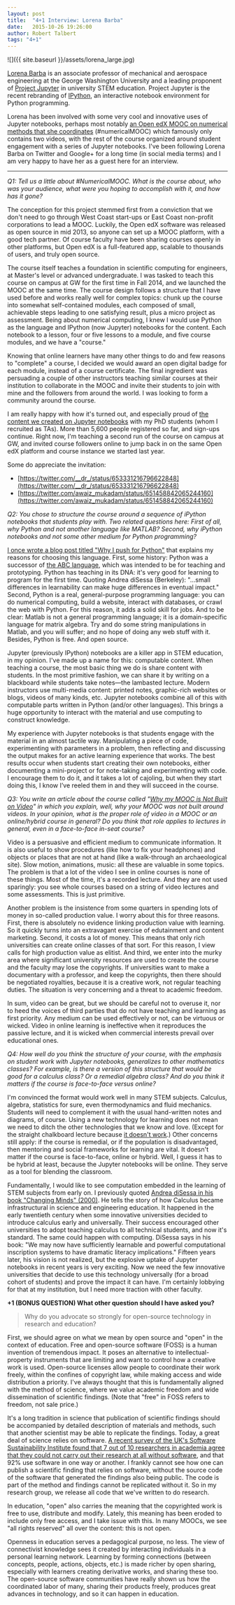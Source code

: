 ```yaml
---
layout: post
title:  "4+1 Interview: Lorena Barba"
date:   2015-10-26 19:26:00   
author: Robert Talbert
tags: "4+1"
---
```

![]({{ site.baseurl }}/assets/lorena_large.jpg)

[Lorena Barba](http://www.seas.gwu.edu/lorena-barba) is an associate professor of mechanical and aerospace engineering at the George Washington University and a leading proponent of [Project Jupyter](http://jupyter.org/) in university STEM education. Project Jupyter is the recent rebranding of [IPython](http://ipython.org/), an interactive notebook environment for Python programming. 

Lorena has been involved with some very cool and innovative uses of Jupyter notebooks, perhaps most notably [an Open edX MOOC on numerical methods that she coordinates](http://openedx.seas.gwu.edu/courses/GW/MAE6286/2014_fall/about) (#numericalMOOC) which famously only contains two videos, with the rest of the course organized around student engagement with a series of Jupyter notebooks. I've been following Lorena Barba on Twitter and Google+ for a long time (in social media terms) and I am very happy to have her as a guest here for an interview. 

---

_Q1: Tell us a little about #NumericalMOOC. What is the course about, who was your audience, what were you hoping to accomplish with it, and how has it gone?_

The conception for this project stemmed first from a conviction that we don't need to go through West Coast start-ups or East Coast non-profit corporations to lead a MOOC. Luckily, the Open edX software was released as open source in mid 2013, so anyone can set up a MOOC platform, with a good tech partner. Of course faculty have been sharing courses openly in other platforms, but Open edX is a full-featured app, scalable to thousands of users, and truly open source.

The course itself teaches a foundation in scientific computing for engineers, at Master's level or  advanced undergraduate. I was tasked to teach this course on campus at GW for the first time in Fall 2014, and we launched the MOOC at the same time. The course design follows a structure that I have used before and works really well for complex topics: chunk up the course into somewhat self-contained modules, each composed of small, achievable steps leading to one satisfying result, plus a micro project as assessment. Being about numerical computing, I knew I would use Python as the language and IPython (now Jupyter) notebooks for the content. Each notebook to a lesson, four or five lessons to a module, and five course modules, and we have a "course."

Knowing that online learners have many other things to do and few reasons to "complete" a course, I decided we would award an open digital badge for each module, instead of a course certificate. The final ingredient was persuading a couple of other instructors teaching similar courses at their institution to collaborate in the MOOC and invite their students to join with mine and the followers from around the world. I was looking to form a community around the course.

I am really happy with how it's turned out, and especially proud of [the content we created on Jupyter notebooks](http://openedx.seas.gwu.edu/courses/GW/MAE6286/2014_fall/99f230e1104b46c1857417614de7e3bd/) with my PhD students (whom I recruited as TAs). More than 5,600 people registered so far, and sign-ups continue. Right now, I'm teaching a second run of the course on campus at GW, and invited course followers online to jump back in on the same Open edX platform and course instance we started last year.

Some do appreciate the invitation:

+ [https://twitter.com/__dr_/status/653331216796622848](https://twitter.com/__dr_/status/653331216796622848)
+ [https://twitter.com/awaiz_mukadam/status/651458842065244160](https://twitter.com/awaiz_mukadam/status/651458842065244160)

_Q2: You chose to structure the course around a sequence of iPython notebooks that students play with. Two related questions here: First of all, why Python and not another language like MATLAB? Second, why iPython notebooks and not some other medium for Python programming?_

[I once wrote a blog post titled "Why I push for Python"](http://lorenabarba.com/blog/why-i-push-for-python/) that explains my reasons for choosing this language. First, some history: Python was a successor of [the ABC language](https://en.wikipedia.org/wiki/ABC_(programming_language)), which was intended to be for teaching and prototyping. Python has teaching in its DNA: it's very good for learning to program for the first time. Quoting Andrea diSessa (Berkeley): "...small differences in learnability can make huge differences in eventual impact." Second, Python is a real, general-purpose programming language: you can do numerical computing, build a website, interact with databases, or crawl the web with Python. For this reason, it adds a solid skill for jobs. And to be clear: Matlab is not a general programming language; it is a domain-specific language for matrix algebra. Try and do some string manipulations in Matlab, and you will suffer; and no hope of doing any web stuff with it. Besides, Python is free. And open source.

Jupyter (previously IPython) notebooks are a killer app in STEM education, in my opinion. I've made up a name for this: computable content. When teaching a course, the most basic thing we do is share content with students. In the most primitive fashion, we can share it by writing on a blackboard while students take notes—the lambasted lecture. Modern instructors use multi-media content: printed notes, graphic-rich websites or blogs, videos of many kinds, etc. Jupyter notebooks combine all of this with computable parts written in Python (and/or other languages). This brings a huge opportunity to interact with the material and use computing to construct knowledge.

My experience with Jupyter notebooks is that students engage with the material in an almost tactile way. Manipulating a piece of code, experimenting with parameters in a problem, then reflecting and discussing the output makes for an active learning experience that works. The best results occur when students start creating their own notebooks, either documenting a mini-project or for note-taking and experimenting with code. I encourage them to do it, and it takes a lot of cajoling, but when they start doing this, I know I’ve reeled them in and they will succeed in the course.

_Q3: You write an article about the course called "[Why my MOOC is Not Built on Video](https://www.class-central.com/report/why-my-mooc-is-not-built-on-video/)" in which you explain, well, why your MOOC was not built around videos. In your opinion, what is the proper role of video in a MOOC or an online/hybrid course in general? Do you think that role applies to lectures in general, even in a face-to-face in-seat course?_

Video is a persuasive and efficient medium to communicate information. It is also useful to show procedures (like how to fix your headphones) and objects or places that are not at hand (like a walk-through an archaeological site). Slow motion, animations, music: all these are valuable in some topics. The problem is that a lot of the video I see in online courses is none of these things. Most of the time, it's a recorded lecture. And they are not used sparingly: you see whole courses based on a string of video lectures and some assessments. This is just primitive.

Another problem is the insistence from some quarters in spending lots of money in so-called production value. I worry about this for three reasons. First, there is absolutely no evidence linking production value with learning. So it quickly  turns into an extravagant exercise of edutainment and content marketing. Second, it costs a lot of money. This means that only rich universities can create online classes of that sort. For this reason, I view calls for high production value as elitist. And third, we enter into the murky area where significant university resources are used to create the course and the faculty may lose the copyrights. If universities want to make a documentary with a professor, and keep the copyrights, then there should be negotiated royalties, because it is a creative work, not regular teaching duties. The situation is very concerning and a threat to academic freedom.

In sum, video can be great, but we should be careful not to overuse it, nor to heed the voices of third parties that do not have teaching and learning as first priority. Any medium can be used effectively or not, can be virtuous or wicked. Video in online learning is ineffective when it reproduces the passive lecture, and it is wicked when commercial interests prevail over educational ones.

_Q4: How well do you think the structure of your course, with the emphasis on student work with Jupyter notebooks, generalizes to other mathematics classes? For example, is there a version of this structure that would be good for a calculus class? Or a remedial algebra class? And do you think it matters if the course is face-to-face versus online?_

I'm convinced the format would work well in many STEM subjects. Calculus, algebra, statistics for sure, even thermodynamics and fluid mechanics. Students will need to complement it with the usual hand-written notes and diagrams, of course. Using a new technology for learning does not mean we need to ditch the other technologies that we know and love. (Except for the straight chalkboard lecture because [it doesn't work](http://rtalbert.org/blog/2015/active-learning-ethical-issue).) Other concerns still apply: if the course is remedial, or if the population is disadvantaged, then mentoring and social frameworks for learning are vital. It doesn't matter if the course is face-to-face, online or hybrid. Well, I guess it has to be hybrid at least, because the Jupyter notebooks will be online. They serve as a tool for blending the classroom.

Fundamentally, I would like to see computation embedded in the learning of STEM subjects from early on. I previously quoted [Andrea diSessa in his book "Changing Minds" (2000)](http://amzn.com/0262541327). He tells the story of how Calculus became infrastructural in science and engineering education. It happened in the early twentieth century when some innovative universities decided to introduce calculus early and universally. Their success encouraged other universities to adopt teaching calculus to all technical students, and now it's standard. The same could happen with computing. DiSessa says in his book: "We may now have sufficiently learnable and powerful computational inscription systems to have dramatic literacy implications." Fifteen years later, his vision is not realized, but the explosive uptake of Jupyter notebooks in recent years is very exciting. Now we need the few innovative universities that decide to use this technology universally (for a broad cohort of students) and prove the impact it can have. I'm certainly lobbying for that at my institution, but I need more traction with other faculty.

__+1 (BONUS QUESTION) What other question should I have asked you?__

>Why do you advocate so strongly for open-source technology in research and education?

First, we should agree on what we mean by open source and "open" in the context of education. Free and open-source software (FOSS) is a human invention of tremendous impact. It poses an alternative to intellectual-property instruments that are limiting and want to control how a creative work is used. Open-source licenses allow people to coordinate their work freely, within the confines of copyright law, while making access and  wide distribution a priority. I've always thought that this is fundamentally aligned with the method of science, where we value academic freedom and wide dissemination of scientific findings. (Note that "free" in FOSS refers to freedom, not sale price.)

It's a long tradition in science that publication of scientific findings should be accompanied by detailed description of materials and methods, such that another scientist may be able to replicate the findings. Today, a great deal of science relies on software. [A recent survey of the UK's Software Sustainability Institute found that 7 out of 10 researchers in academia agree that they could not carry out their research at all without software](http://www.software.ac.uk/blog/2014-12-04-its-impossible-conduct-research-without-software-say-7-out-10-uk-researchers), and that 92% use software in one way or another. I frankly cannot see how one can publish a scientific finding that relies on software, without the source code of the software that generated the findings also being public. The code is part of the method and findings cannot be replicated without it. So in my research group, we release all code that we've written to do research.

In education, "open" also carries the meaning that the copyrighted work is free to use, distribute and modify. Lately, this meaning has been eroded to include only free access, and I take issue with this. In many MOOCs, we see "all rights reserved" all over the content: this is not open.

Openness in education serves a pedagogical purpose, no less. The view of connectivist knowledge sees it created by interacting individuals in a personal learning network. Learning by forming connections (between concepts, people, actions, objects, etc.) is made richer by open sharing, especially with learners creating derivative works, and sharing these too. The open-source software communities have really shown us how the coordinated labor of many, sharing their products freely, produces great advances in technology, and so it can happen in education.